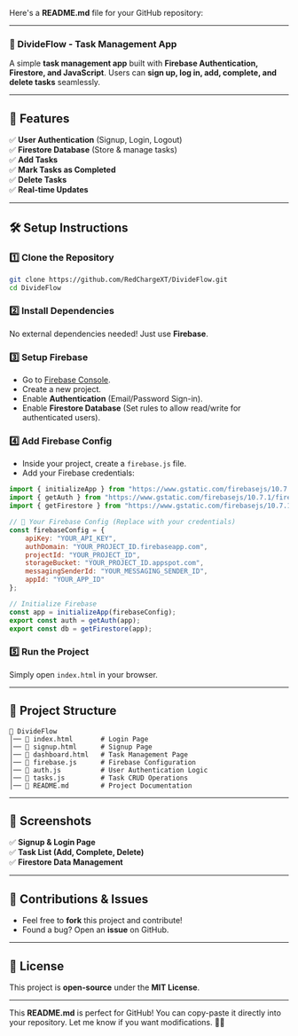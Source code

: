 Here's a **README.md** file for your GitHub repository:  

---

### **📌 DivideFlow - Task Management App**  

A simple **task management app** built with **Firebase Authentication, Firestore, and JavaScript**. Users can **sign up, log in, add, complete, and delete tasks** seamlessly.  

---

## **🚀 Features**  
✅ **User Authentication** (Signup, Login, Logout)  
✅ **Firestore Database** (Store & manage tasks)  
✅ **Add Tasks**  
✅ **Mark Tasks as Completed**  
✅ **Delete Tasks**  
✅ **Real-time Updates**  

---

## **🛠️ Setup Instructions**  

### **1️⃣ Clone the Repository**  
```bash
git clone https://github.com/RedChargeXT/DivideFlow.git
cd DivideFlow
```

### **2️⃣ Install Dependencies**  
No external dependencies needed! Just use **Firebase**.

### **3️⃣ Setup Firebase**  
- Go to [Firebase Console](https://console.firebase.google.com/).  
- Create a new project.  
- Enable **Authentication** (Email/Password Sign-in).  
- Enable **Firestore Database** (Set rules to allow read/write for authenticated users).  

### **4️⃣ Add Firebase Config**  
- Inside your project, create a `firebase.js` file.  
- Add your Firebase credentials:  

```javascript
import { initializeApp } from "https://www.gstatic.com/firebasejs/10.7.1/firebase-app.js";
import { getAuth } from "https://www.gstatic.com/firebasejs/10.7.1/firebase-auth.js";
import { getFirestore } from "https://www.gstatic.com/firebasejs/10.7.1/firebase-firestore.js";

// 🔹 Your Firebase Config (Replace with your credentials)
const firebaseConfig = {
    apiKey: "YOUR_API_KEY",
    authDomain: "YOUR_PROJECT_ID.firebaseapp.com",
    projectId: "YOUR_PROJECT_ID",
    storageBucket: "YOUR_PROJECT_ID.appspot.com",
    messagingSenderId: "YOUR_MESSAGING_SENDER_ID",
    appId: "YOUR_APP_ID"
};

// Initialize Firebase
const app = initializeApp(firebaseConfig);
export const auth = getAuth(app);
export const db = getFirestore(app);
```

### **5️⃣ Run the Project**  
Simply open `index.html` in your browser.

---

## **📂 Project Structure**  
```
📁 DivideFlow
│── 📄 index.html       # Login Page
│── 📄 signup.html      # Signup Page
│── 📄 dashboard.html   # Task Management Page
│── 📄 firebase.js      # Firebase Configuration
│── 📄 auth.js          # User Authentication Logic
│── 📄 tasks.js         # Task CRUD Operations
│── 📄 README.md        # Project Documentation
```

---

## **📸 Screenshots**  
✅ **Signup & Login Page**  
✅ **Task List (Add, Complete, Delete)**  
✅ **Firestore Data Management**  

---

## **📌 Contributions & Issues**  
- Feel free to **fork** this project and contribute!  
- Found a bug? Open an **issue** on GitHub.  

---

## **📜 License**  
This project is **open-source** under the **MIT License**.  

---

This **README.md** is perfect for GitHub! You can copy-paste it directly into your repository. Let me know if you want modifications. 🚀🔥
